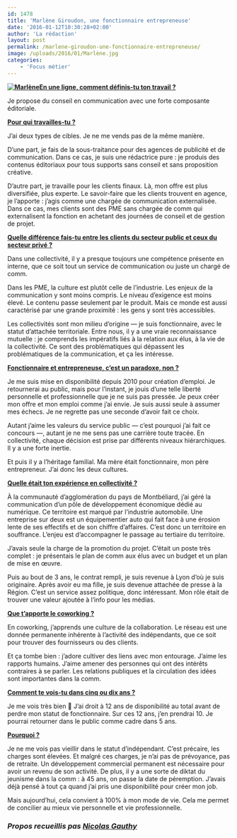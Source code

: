 ```yaml
---
id: 1478
title: 'Marlène Giroudon, une fonctionnaire entrepreneuse'
date: '2016-01-12T10:30:28+02:00'
author: 'La rédaction'
layout: post
permalink: /marlene-giroudon-une-fonctionnaire-entrepreneuse/
image: /uploads/2016/01/Marlène.jpg
categories:
    - 'Focus métier'
---
```


**<u><img src="/uploads/2016/01/Marlène.jpg" alt="Marlène">En une ligne, comment définis-tu ton travail </u><u>?</u>**

Je propose du conseil en communication avec une forte composante éditoriale.

**<u>Pour qui travailles-tu ?</u>**

J’ai deux types de cibles. Je ne me vends pas de la même manière.

D’une part, je fais de la sous-traitance pour des agences de publicité et de communication. Dans ce cas, je suis une rédactrice pure : je produis des contenus éditoriaux pour tous supports sans conseil et sans proposition créative.

D’autre part, je travaille pour les clients finaux. Là, mon offre est plus diversifiée, plus experte. Le savoir-faire que les clients trouvent en agence, je l’apporte : j’agis comme une chargée de communication externalisée. Dans ce cas, mes clients sont des PME sans chargée de comm qui externalisent la fonction en achetant des journées de conseil et de gestion de projet.

**<u>Quelle différence fais-tu entre les clients du secteur public et ceux du secteur privé ?</u>**

Dans une collectivité, il y a presque toujours une compétence présente en interne, que ce soit tout un service de communication ou juste un chargé de comm.

Dans les PME, la culture est plutôt celle de l’industrie. Les enjeux de la communication y sont moins compris. Le niveau d’exigence est moins élevé. Le contenu passe seulement par le produit. Mais ce monde est aussi caractérisé par une grande proximité : les gens y sont très accessibles.

Les collectivités sont mon milieu d’origine — je suis fonctionnaire, avec le statut d’attachée territoriale. Entre nous, il y a une vraie reconnaissance mutuelle : je comprends les impératifs liés à la relation aux élus, à la vie de la collectivité. Ce sont des problématiques qui dépassent les problématiques de la communication, et ça les intéresse.

**<u>Fonctionnaire et entrepreneuse, c’est un paradoxe, non ?</u>**

Je me suis mise en disponibilité depuis 2010 pour création d’emploi. Je retournerai au public, mais pour l’instant, je jouis d’une telle liberté personnelle et professionnelle que je ne suis pas pressée. Je peux créer mon offre et mon emploi comme j’ai envie. Je suis aussi seule à assumer mes échecs. Je ne regrette pas une seconde d’avoir fait ce choix.

Autant j’aime les valeurs du service public — c’est pourquoi j’ai fait ce concours —, autant je ne me sens pas une carrière toute tracée. En collectivité, chaque décision est prise par différents niveaux hiérarchiques. Il y a une forte inertie.

Et puis il y a l’héritage familial. Ma mère était fonctionnaire, mon père entrepreneur. J’ai donc les deux cultures.

**<u>Quelle était ton expérience en collectivité ?</u>**

À la communauté d’agglomération du pays de Montbéliard, j’ai géré la communication d’un pôle de développement économique dédié au numérique. Ce territoire est marqué par l’industrie automobile. Une entreprise sur deux est un équipementier auto qui fait face à une érosion lente de ses effectifs et de son chiffre d’affaires. C’est donc un territoire en souffrance. L’enjeu est d’accompagner le passage au tertiaire du territoire.

J’avais seule la charge de la promotion du projet. C’était un poste très complet : je présentais le plan de comm aux élus avec un budget et un plan de mise en œuvre.

Puis au bout de 3 ans, le contrat rempli, je suis revenue à Lyon d’où je suis originaire. Après avoir eu ma fille, je suis devenue attachée de presse à la Région. C’est un service assez politique, donc intéressant. Mon rôle était de trouver une valeur ajoutée à l’info pour les médias.

**<u>Que t’apporte le coworking ?</u>**

En coworking, j’apprends une culture de la collaboration. Le réseau est une donnée permanente inhérente à l’activité des indépendants, que ce soit pour trouver des fournisseurs ou des clients.

Et ça tombe bien : j’adore cultiver des liens avec mon entourage. J’aime les rapports humains. J’aime amener des personnes qui ont des intérêts contraires à se parler. Les relations publiques et la circulation des idées sont importantes dans la comm.

**<u>Comment te vois-tu dans cinq ou dix ans ?</u>**

Je me vois très bien 🙂 J’ai droit à 12 ans de disponibilité au total avant de perdre mon statut de fonctionnaire. Sur ces 12 ans, j’en prendrai 10. Je pourrai retourner dans le public comme cadre dans 5 ans.

**<u>Pourquoi ?</u>**

Je ne me vois pas vieillir dans le statut d’indépendant. C’est précaire, les charges sont élevées. Et malgré ces charges, je n’ai pas de prévoyance, pas de retraite. Un développement commercial permanent est nécessaire pour avoir un revenu de son activité. De plus, il y a une sorte de diktat du jeunisme dans la comm : à 45 ans, on passe la date de péremption. J’avais déjà pensé à tout ça quand j’ai pris une disponibilité pour créer mon job.

Mais aujourd’hui, cela convient à 100% à mon mode de vie. Cela me permet de concilier au mieux vie personnelle et vie professionnelle.

### *Propos recueillis pas [Nicolas Gauthy](/nicolas-gauthy-conseil-en-communication-en-poste-nomade-a-latelier-des-medias/)*
